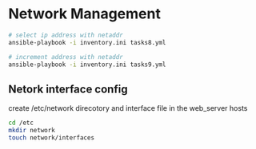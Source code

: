 # Network Management


```bash
# select ip address with netaddr
ansible-playbook -i inventory.ini tasks8.yml

# increment address with netaddr
ansible-playbook -i inventory.ini tasks9.yml

```

## Netork interface config

create /etc/network direcotory and interface file in the web_server hosts
```bash
cd /etc
mkdir network
touch network/interfaces
```

